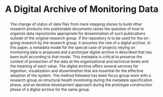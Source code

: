 ---
abstract: The change of status of data files from mere stepping stones to build other
  research products into publishable documents raises the question of how to organize
  data repositories appropriate for dissemination of such publications outside of
  the original research group. If the repository is to be used for the on-going research
  by the research group, it assumes the role of a digital archive. In this paper,
  a metadata model for the special case of projects relying on monitoring data is
  proposed and a prototype digital archive is described that has been built according
  to that model. This metadata is critical to preserve the context of production of
  the data at the organizational and technical levels and the meaning of each value.
  The digital archive offers several services for ingestion, visualization and dissemination
  that are essential for the effective adoption of the system. The method followed
  has been focus group work with a research group on structural health monitoring
  during the metadata specification phase, and an iterative development approach during
  the prototype construction phase of a digital archive for the same group.
creators:
- Costa, Fábio
- David, Gabriel
- Cunha, Álvaro
date: null
document_url: https://services.phaidra.univie.ac.at/api/object/o:377371/download
grand_parent: iPRES
institutions: []
keywords:
- scientific data repositories
- experimental data streams
- structural health monitoring
- lisbon
landing_page_url: https://phaidra.univie.ac.at/o:377371
language: eng
layout: publication
license: CC BY-SA 2.0 AT
notes_url: null
parent: iPRES 2013
publication_type: paper
size: 123509
slides_url: null
source_name: iPRES
title: A Digital Archive of Monitoring Data
year: 2013
---